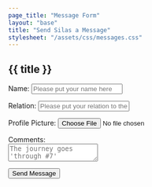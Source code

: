 ```yaml
---
page_title: "Message Form"
layout: "base"
title: "Send Silas a Message"
stylesheet: "/assets/css/messages.css"
---
```



<div class="form-container">
  <h2>{{ title }}</h2>

  <form method="post" name="Send Silas a Message" data-netlify="true" enctype="multipart/form-data" action="/thank-you">
    <p>
      <label for="name">Name:</label>
      <input type="text" name="name" id="name" placeholder="Please put your name here" required>
    </p>
        <p>
      <label for="relation">Relation:</label>
      <input type="text" name="relation" id="name" placeholder="Please put your relation to the graduate here">
    </p>
    <p>
      <label for="picture">Profile Picture:</label>
      <input type="file" name="picture" id="picture">
    </p>
    <p>
      <label for="comments">Comments:</label><br/>
      <textarea name="comments" id="comments" placeholder="The journey goes 'through #7'" required></textarea>
    </p>
    <p>
      <input type="submit" value="Send Message" id="button">
    </p>
  </form>
</div>